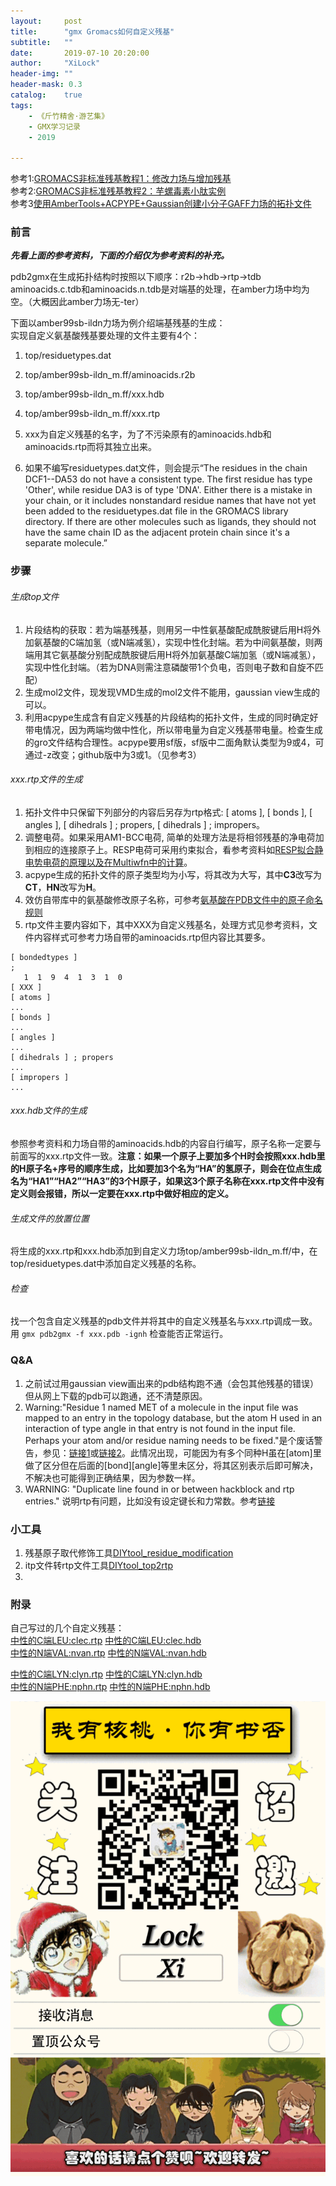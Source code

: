 ```yaml
---
layout:     post
title:      "gmx Gromacs如何自定义残基"
subtitle:   ""
date:       2019-07-10 20:20:00
author:     "XiLock"
header-img: ""
header-mask: 0.3
catalog:    true
tags:
    - 《斤竹精舍·游艺集》
    - GMX学习记录
    - 2019

---
```


参考1:[GROMACS非标准残基教程1：修改力场与增加残基](https://jerkwin.github.io/2017/09/14/GROMACS%E9%9D%9E%E6%A0%87%E5%87%86%E6%AE%8B%E5%9F%BA%E6%95%99%E7%A8%8B1-%E4%BF%AE%E6%94%B9%E5%8A%9B%E5%9C%BA%E4%B8%8E%E5%A2%9E%E5%8A%A0%E6%AE%8B%E5%9F%BA/)    
参考2:[GROMACS非标准残基教程2：芋螺毒素小肽实例](https://jerkwin.github.io/2017/09/20/GROMACS%E9%9D%9E%E6%A0%87%E5%87%86%E6%AE%8B%E5%9F%BA%E6%95%99%E7%A8%8B2-%E8%8A%8B%E8%9E%BA%E6%AF%92%E7%B4%A0%E5%B0%8F%E8%82%BD%E5%AE%9E%E4%BE%8B/)    
参考3[使用AmberTools+ACPYPE+Gaussian创建小分子GAFF力场的拓扑文件](https://jerkwin.github.io/2015/12/08/%E4%BD%BF%E7%94%A8AmberTools+ACPYPE+Gaussian%E5%88%9B%E5%BB%BA%E5%B0%8F%E5%88%86%E5%AD%90GAFF%E5%8A%9B%E5%9C%BA%E7%9A%84%E6%8B%93%E6%89%91%E6%96%87%E4%BB%B6/)  

### 前言

***先看上面的参考资料，下面的介绍仅为参考资料的补充。***    

pdb2gmx在生成拓扑结构时按照以下顺序：r2b->hdb->rtp->tdb  
aminoacids.c.tdb和aminoacids.n.tdb是对端基的处理，在amber力场中均为空。（大概因此amber力场无-ter）  

下面以amber99sb-ildn力场为例介绍端基残基的生成：  
实现自定义氨基酸残基要处理的文件主要有4个：  
1. top/residuetypes.dat  
1. top/amber99sb-ildn_m.ff/aminoacids.r2b  
1. top/amber99sb-ildn_m.ff/xxx.hdb  
1. top/amber99sb-ildn_m.ff/xxx.rtp  

1. xxx为自定义残基的名字，为了不污染原有的aminoacids.hdb和aminoacids.rtp而将其独立出来。  
1. 如果不编写residuetypes.dat文件，则会提示“The residues in the chain DCF1--DA53 do not have a consistent type. The first residue has type 'Other', while residue DA3 is of type 'DNA'. Either there is a mistake in your chain, or it includes nonstandard residue names that have not yet been added to the residuetypes.dat file in the GROMACS library directory. If there are other molecules such as ligands, they should not have the same chain ID as the adjacent protein chain since it's a separate molecule.”

### 步骤
###### 生成top文件
1. 片段结构的获取：若为端基残基，则用另一中性氨基酸配成酰胺键后用H将外加氨基酸的C端加氢（或N端减氢），实现中性化封端。若为中间氨基酸，则两端用其它氨基酸分别配成酰胺键后用H将外加氨基酸C端加氢（或N端减氢），实现中性化封端。（若为DNA则需注意磷酸带1个负电，否则电子数和自旋不匹配）
1. 生成mol2文件，现发现VMD生成的mol2文件不能用，gaussian view生成的可以。
1. 利用acpype生成含有自定义残基的片段结构的拓扑文件，生成的同时确定好带电情况，因为两端均做中性化，所以带电量为自定义残基带电量。检查生成的gro文件结构合理性。acpype要用sf版，sf版中二面角默认类型为9或4，可通过-z改变；github版中为3或1。（见参考3）
###### xxx.rtp文件的生成
1. 拓扑文件中只保留下列部分的内容后另存为rtp格式: [ atoms ], [ bonds ], [ angles ], [ dihedrals ] ; propers, [ dihedrals ] ; impropers。  
1. 调整电荷。如果采用AM1-BCC电荷, 简单的处理方法是将相邻残基的净电荷加到相应的连接原子上。RESP电荷可采用约束拟合，看参考资料如[RESP拟合静电势电荷的原理以及在Multiwfn中的计算](http://sobereva.com/441)。  
1. acpype生成的拓扑文件的原子类型均为小写，将其改为大写，其中**C3**改写为**CT**，**HN**改写为**H**。
1. 效仿自带库中的氨基酸修改原子名称，可参考[氨基酸在PDB文件中的原子命名规则](http://blog.sciencenet.cn/blog-3387981-1118283.html)  
1. rtp文件主要内容如下，其中XXX为自定义残基名，处理方式见参考资料，文件内容样式可参考力场自带的aminoacids.rtp但内容比其要多。

```
[ bondedtypes ]
;
   1  1  9  4  1  3  1  0
[ XXX ]
[ atoms ]
...
[ bonds ]
...
[ angles ]
...
[ dihedrals ] ; propers
...
[ impropers ]
...
```


###### xxx.hdb文件的生成
参照参考资料和力场自带的aminoacids.hdb的内容自行编写，原子名称一定要与前面写的xxx.rtp文件一致。**注意：如果一个原子上要加多个H时会按照xxx.hdb里的H原子名+序号的顺序生成，比如要加3个名为“HA”的氢原子，则会在位点生成名为“HA1”“HA2”“HA3”的3个H原子，如果这3个原子名称在xxx.rtp文件中没有定义则会报错，所以一定要在xxx.rtp中做好相应的定义。**  

###### 生成文件的放置位置
将生成的xxx.rtp和xxx.hdb添加到自定义力场top/amber99sb-ildn_m.ff/中，在top/residuetypes.dat中添加自定义残基的名称。

###### 检查
找一个包含自定义残基的pdb文件并将其中的自定义残基名与xxx.rtp调成一致。  
用 `gmx pdb2gmx -f xxx.pdb -ignh` 检查能否正常运行。  

### Q&A
1. 之前试过用gaussian view画出来的pdb结构跑不通（会包其他残基的错误）但从网上下载的pdb可以跑通，还不清楚原因。
1. Warning:"Residue 1 named MET of a molecule in the input file was mapped to an entry in the topology database, but the atom H used in an interaction of type angle in that entry is not found in the input file. Perhaps your atom and/or residue naming needs to be fixed."是个废话警告，参见：[链接1](https://mailman-1.sys.kth.se/pipermail/gromacs.org_gmx-users/2017-June/113727.html)或[链接2](https://www.mail-archive.com/gromacs.org_gmx-users@maillist.sys.kth.se/msg34572.html)。此情况出现，可能因为有多个同种H虽在[atom]里做了区分但在后面的[bond][angle]等里未区分，将其区别表示后即可解决，不解决也可能得到正确结果，因为参数一样。
1. WARNING: "Duplicate line found in or between hackblock and rtp entries." 说明rtp有问题，比如没有设定键长和力常数。参考[链接](https://www.mail-archive.com/gromacs.org_gmx-users@maillist.sys.kth.se/msg20274.html)

### 小工具
1. 残基原子取代修饰工具[DIYtool_residue_modification](https://github.com/molakirlee/Blog_Attachment_A/blob/main/gmx/DIYtool_residue_modification)
1. itp文件转rtp文件工具[DIYtool_top2rtp](https://github.com/molakirlee/Blog_Attachment_A/blob/main/gmx/DIYtool_top2rtp)
1. []()


### 附录
自己写过的几个自定义残基：  
[中性的C端LEU:clec.rtp](https://github.com/molakirlee/Blog_Attachment_A/blob/main/gmx/custom_residues/clec.rtp)
[中性的C端LEU:clec.hdb](https://github.com/molakirlee/Blog_Attachment_A/blob/main/gmx/custom_residues/clec.hdb)  
[中性的N端VAL:nvan.rtp](https://github.com/molakirlee/Blog_Attachment_A/blob/main/gmx/custom_residues/nvan.rtp)
[中性的N端VAL:nvan.hdb](https://github.com/molakirlee/Blog_Attachment_A/blob/main/gmx/custom_residues/nvan.hdb)  

[中性的C端LYN:clyn.rtp](https://github.com/molakirlee/Blog_Attachment_A/blob/main/gmx/custom_residues/clyn.rtp)
[中性的C端LYN:clyn.hdb](https://github.com/molakirlee/Blog_Attachment_A/blob/main/gmx/custom_residues/clyn.hdb)  
[中性的N端PHE:nphn.rtp](https://github.com/molakirlee/Blog_Attachment_A/blob/main/gmx/custom_residues/nphn.rtp)
[中性的N端PHE:nphn.hdb](https://github.com/molakirlee/Blog_Attachment_A/blob/main/gmx/custom_residues/nphn.hdb)  

![](/img/wc-tail.GIF)
